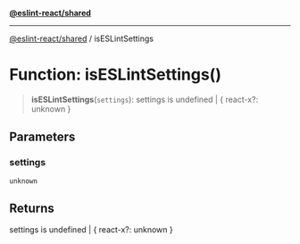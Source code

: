 [**@eslint-react/shared**](../README.md)

***

[@eslint-react/shared](../README.md) / isESLintSettings

# Function: isESLintSettings()

> **isESLintSettings**(`settings`): settings is undefined \| \{ react-x?: unknown \}

## Parameters

### settings

`unknown`

## Returns

settings is undefined \| \{ react-x?: unknown \}
